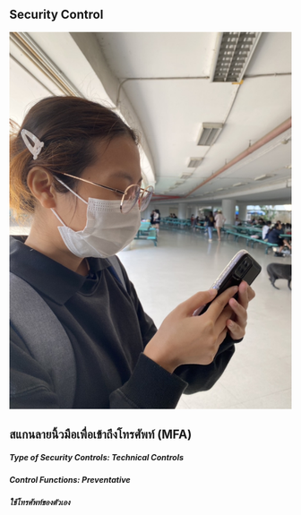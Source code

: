 ## Security Control

![Tong-card](./image/securitycontrol.png) 

## สแกนลายนิ้วมือเพื่อเข้าถึงโทรศัพท์ (MFA)
##### Type of Security Controls: Technical Controls
##### Control Functions: Preventative
##### ใช้โทรศัพท์ของตัวเอง
